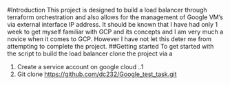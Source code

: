 #Introduction
This project is designed to build a load balancer through terraform orchestration and also allows for the management of Google VM’s via external interface IP address.
It should be known that I have had only 1 week to get myself familiar with GCP and its concepts and I am very much a novice when it comes to GCP.
However I have not let this deter me from attempting to complete the project.
##Getting started
To get started with the script to build the load balancer clone the project via a
1.	Create a service account on google cloud
..1
2.	Git clone https://github.com/dc232/Google_test_task.git
